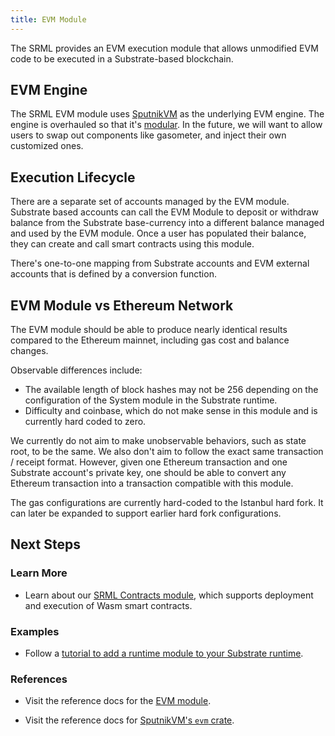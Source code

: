 ```yaml
---
title: EVM Module
---
```


The SRML provides an EVM execution module that allows unmodified EVM code to be executed in a
Substrate-based blockchain.

## EVM Engine

The SRML EVM module uses [SputnikVM](https://github.com/sorpaas/rust-evm) as the underlying EVM engine. The engine is
overhauled so that it's [modular](https://github.com/corepaper/evm). In the future, we will want to
allow users to swap out components like gasometer, and inject their own customized ones.

## Execution Lifecycle

There are a separate set of accounts managed by the EVM module. Substrate based accounts can
call the EVM Module to deposit or withdraw balance from the Substrate base-currency into a different
balance managed and used by the EVM module. Once a user has populated their balance, they can create
and call smart contracts using this module.

There's one-to-one mapping from Substrate accounts and EVM external accounts that is defined by a
conversion function.

## EVM Module vs Ethereum Network

The EVM module should be able to produce nearly identical results compared to the Ethereum mainnet,
including gas cost and balance changes.

Observable differences include:

* The available length of block hashes may not be 256 depending on the configuration of the System
  module in the Substrate runtime.
* Difficulty and coinbase, which do not make sense in this module and is currently hard coded to
  zero.

We currently do not aim to make unobservable behaviors, such as state root, to be the same. We also
don't aim to follow the exact same transaction / receipt format. However, given one Ethereum
transaction and one Substrate account's private key, one should be able to convert any Ethereum
transaction into a transaction compatible with this module.

The gas configurations are currently hard-coded to the Istanbul hard fork. It can later be expanded
to support earlier hard fork configurations.

## Next Steps

### Learn More

- Learn about our [SRML Contracts module](conceptual/runtime/contracts/contracts_module.md), which
  supports deployment and execution of Wasm smart contracts.

### Examples

- Follow a [tutorial to add a runtime module to your Substrate
  runtime](tutorials/adding-a-module-to-your-runtime.md).

### References

- Visit the reference docs for the [EVM module](https://substrate.dev/rustdocs/master/srml_evm/index.html).

- Visit the reference docs for [SputnikVM's `evm` crate](https://docs.rs/evm/).
